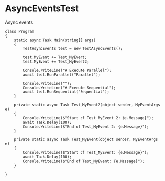 # AsyncEventsTest
Async events

    class Program
    {
        static async Task Main(string[] args)
        {
            TestAsyncEvents test = new TestAsyncEvents();

            test.MyEvent += Test_MyEvent;
            test.MyEvent += Test_MyEvent2;

            Console.WriteLine("# Execute Parallel");
            await test.RunParallel("Parallel");

            Console.WriteLine("");
            Console.WriteLine("# Execute Sequential");
            await test.RunSequential("Sequential");
        }

        private static async Task Test_MyEvent2(object sender, MyEventArgs e)
        {
            Console.WriteLine($"Start of Test_MyEvent 2: {e.Message}");
            await Task.Delay(100);
            Console.WriteLine($"End of Test_MyEvent 2: {e.Message}");
        }

        private static async Task Test_MyEvent(object sender, MyEventArgs e)
        {
            Console.WriteLine($"Start of Test_MyEvent: {e.Message}");
            await Task.Delay(100);
            Console.WriteLine($"End of Test_MyEvent: {e.Message}");
        }

    }
